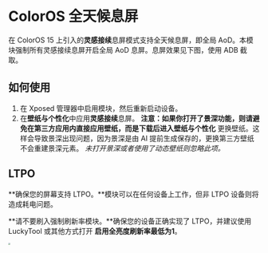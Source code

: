 # ColorOS 全天候息屏

在 ColorOS 15 上引入的**灵感接续**息屏模式支持全天候息屏，即全局 AoD。本模块强制所有灵感接续息屏开启全局
AoD 息屏。息屏效果见下图，使用 ADB 截取。

## 如何使用

1. 在 Xposed 管理器中启用模块，然后重新启动设备。
2. 在**壁纸与个性化**中应用**灵感接续**息屏。
   **注意：**如果你打开了景深功能，则请避免在第三方应用内直接应用壁纸，而是下载后进入**壁纸与个性化**
   更换壁纸。这样会导致景深出现问题，因为景深是由 AI 提前生成保存的，更换第三方壁纸不会重建景深元素。
   *未打开景深或者使用了动态壁纸则忽略此项。*

## LTPO

**确保您的屏幕支持 LTPO。**模块可以在任何设备上工作，但非 LTPO 设备则将造成耗电问题。

**请不要刷入强制刷新率模块。**确保您的设备正确实现了 LTPO，并建议使用 LuckyTool 或其他方式打开
**启用全亮度刷新率最低为1**。

<img src="assets\PJE110.15.0.0.100.png" style="zoom:25%;" />